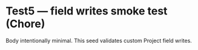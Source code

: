 <!--
title: Test5 — field writes smoke test (Chore)
labels: ["test","chore","phase:phase-0"]
assignees: ["mfortin014"]
uid: test5-field-writes
type: Chore
status: Todo
priority: P2
target: mvp-0.7.0
area: ci
doc: docs/policy/seed_schema.md
pr: https://github.com/mfortin014/mvp_menu_optimizer/pull/1
project: "test"

-->

# Test5 — field writes smoke test (Chore)

Body intentionally minimal. This seed validates custom Project field writes.
